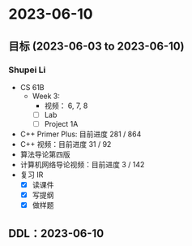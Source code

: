 # 2023-06-10
## 目标 (2023-06-03 to 2023-06-10)
### Shupei Li
- CS 61B
    - Week 3:
        - 视频： 6, 7, 8
        - [ ] Lab
        - [ ] Project 1A
- C++ Primer Plus: 目前进度 281 / 864
- C++ 视频：目前进度 31 / 92
- 算法导论第四版
- 计算机网络导论视频：目前进度 3 / 142
- 复习 IR
    -[x] 读课件
    -[x] 写提纲
    -[x] 做样题

## DDL：2023-06-10
